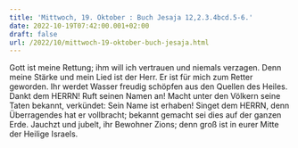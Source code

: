 ```yaml
---
title: 'Mittwoch, 19. Oktober : Buch Jesaja 12,2.3.4bcd.5-6.'
date: 2022-10-19T07:42:00.001+02:00
draft: false
url: /2022/10/mittwoch-19-oktober-buch-jesaja.html
---
```


Gott ist meine Rettung; ihm will ich vertrauen und niemals verzagen. Denn meine Stärke und mein Lied ist der Herr. Er ist für mich zum Retter geworden. Ihr werdet Wasser freudig schöpfen aus den Quellen des Heiles. Dankt dem HERRN! Ruft seinen Namen an! Macht unter den Völkern seine Taten bekannt, verkündet: Sein Name ist erhaben! Singet dem HERRN, denn Überragendes hat er vollbracht; bekannt gemacht sei dies auf der ganzen Erde. Jauchzt und jubelt, ihr Bewohner Zions; denn groß ist in eurer Mitte der Heilige Israels.